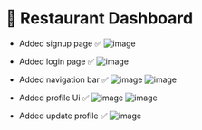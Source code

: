 # 🍔 Restaurant Dashboard

- Added signup page ✅
  ![image](https://github.com/mohamed-rawash/resturant-admin-vue-app/assets/81307786/f194ab53-4f13-43b5-896c-e01ed583da10)

- Added login page ✅
  ![image](https://github.com/mohamed-rawash/resturant-admin-vue-app/assets/81307786/1e0cc506-cc63-4c21-9690-bc4b30ea16c4)

- Added navigation bar ✅
  ![image](https://github.com/mohamed-rawash/resturant-admin-vue-app/assets/81307786/0f3c056b-1b34-4adf-b96d-2c1b451c336d)
  ![image](https://github.com/mohamed-rawash/resturant-admin-vue-app/assets/81307786/7acad9eb-b179-4acc-8c9c-f04715e553c2)

- Added profile Ui ✅
  ![image](https://github.com/mohamed-rawash/resturant-admin-vue-app/assets/81307786/a1d4ed74-c746-4a87-ba31-23d0e729b7c3)
  ![image](https://github.com/mohamed-rawash/resturant-admin-vue-app/assets/81307786/924e0b49-e817-43ee-b073-0fe8baeb34c5)

- Added update profile ✅
  ![image](https://github.com/mohamed-rawash/resturant-admin-vue-app/assets/81307786/9c2156a8-96ad-4658-924a-79c385b3ea6c)





